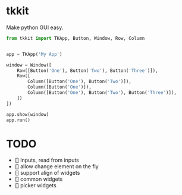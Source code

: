 # tkkit
Make python GUI easy.

```python
from tkkit import TKApp, Button, Window, Row, Column


app = TKApp('My App')

window = Window([
    Row([Button('One'), Button('Two'), Button('Three')]),
    Row([
        Column([Button('One'), Button('Two')]),
        Column([Button('One')]),
        Column([Button('One'), Button('Two'), Button('Three')]),
    ])
])

app.show(window)
app.run()
```


# TODO

- [] Inputs, read from inputs
- [] allow change element on the fly
- [] support align of widgets
- [] common widgets
- [] picker widgets